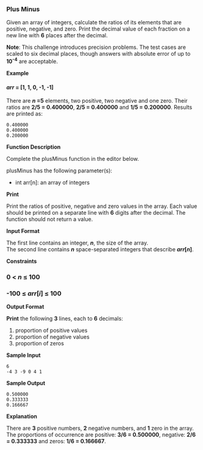 ### __Plus Minus__

Given an array of integers, calculate the ratios of its elements that are positive, negative, and zero. Print the decimal value of each fraction on a new line with __6__ places after the decimal.

__Note__: This challenge introduces precision problems. The test cases are scaled to six decimal places, though answers with absolute error of up to __10<sup>-4</sup>__ are acceptable.

__Example__

#### ___arr_ = [1, 1, 0, -1, -1]__

There are ___n_ =5__ elements, two positive, two negative and one zero. Their ratios are __2/5 = 0.400000__, __2/5 = 0.400000__ and __1/5 = 0.200000__. Results are printed as:

```
0.400000
0.400000
0.200000
```
__Function Description__

Complete the plusMinus function in the editor below.

plusMinus has the following parameter(s):

- int arr[n]: an array of integers

__Print__  

Print the ratios of positive, negative and zero values in the array. Each value should be printed on a separate line with __6__ digits after the decimal. The function should not return a value.  

__Input Format__  

The first line contains an integer, ___n___, the size of the array.  
The second line contains ___n___ space-separated integers that describe ___arr_[_n_]__.

__Constraints__

### 0 &lt; _n_ &le;  100
### -100 &le; _arr_[_i_] &le; 100


__Output Format__

__Print__ the following __3__ lines, each to __6__ decimals:

1. proportion of positive values
2. proportion of negative values
3. proportion of zeros

__Sample Input__

```
6
-4 3 -9 0 4 1
```

__Sample Output__  

```
0.500000
0.333333
0.166667
```

__Explanation__  

There are __3__ positive numbers, __2__ negative numbers, and __1__ zero in the array.  
The proportions of occurrence are positive: __3/6 = 0.500000__, negative: __2/6 = 0.333333__ and zeros: __1/6 = 0.166667__.
